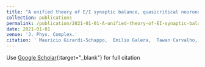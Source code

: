 ```yaml
---
title: "A unified theory of E/I synaptic balance, quasicritical neuronal avalanches and asynchronous irregular spiking"
collection: publications
permalink: /publication/2021-01-01-A-unified-theory-of-EI-synaptic-balance-quasicritical-neuronal-avalanches-and-asynchronous-irregular-spiking
date: 2021-01-01
venue: 'J. Phys. Complex.'
citation: ' Mauricio Girardi-Schappo,  Emilio Galera,  Tawan Carvalho,  Ludmila Brochini,  Nilton Kamiji,  Antonio Roque,  Osame Kinouchi, &quot;A unified theory of E/I synaptic balance, quasicritical neuronal avalanches and asynchronous irregular spiking.&quot; J. Phys. Complex., 2021.'
---
```

Use [Google Scholar](https://scholar.google.com/scholar?q=A+unified+theory+of+E/I+synaptic+balance,+quasicritical+neuronal+avalanches+and+asynchronous+irregular+spiking){:target="_blank"} for full citation